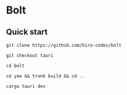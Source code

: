 # Bolt

## Quick start

```
git clone https://github.com/hiro-codes/bolt
```

```
git checkout tauri
```

```
cd bolt
```

```
cd yew && trunk build && cd ..
```

```
cargo tauri dev
```

